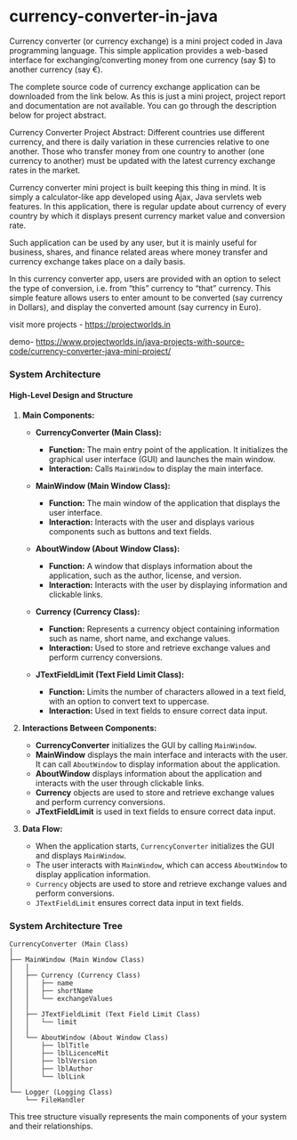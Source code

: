 # currency-converter-in-java


Currency converter (or currency exchange) is a mini project coded in Java programming language. This simple application provides a web-based interface for exchanging/converting money from one currency (say $) to another currency (say €).

The complete source code of currency exchange application can be downloaded from the link below. As this is just a mini project, project report and documentation are not available. You can go through the description below for project abstract.

Currency Converter Project Abstract:
Different countries use different currency, and there is daily variation in these currencies relative to one another. Those who transfer money from one country to another (one currency to another) must be updated with the latest currency exchange rates in the market.

Currency converter mini project is built keeping this thing in mind. It is simply a calculator-like app developed using Ajax, Java servlets web features. In this application, there is regular update about currency of every country by which it displays present currency market value and conversion rate.

Such application can be used by any user, but it is mainly useful for business, shares, and finance related areas where money transfer and currency exchange takes place on a daily basis.

In this currency converter app, users are provided with an option to select the type of conversion, i.e. from “this” currency to “that” currency. This simple feature allows users to enter amount to be converted (say currency in Dollars), and display the converted amount (say currency in Euro).



visit more projects - https://projectworlds.in

demo- https://www.projectworlds.in/java-projects-with-source-code/currency-converter-java-mini-project/

### System Architecture

#### High-Level Design and Structure

1. **Main Components:**
   - **CurrencyConverter (Main Class):**
     - **Function:** The main entry point of the application. It initializes the graphical user interface (GUI) and launches the main window.
     - **Interaction:** Calls `MainWindow` to display the main interface.

   - **MainWindow (Main Window Class):**
     - **Function:** The main window of the application that displays the user interface.
     - **Interaction:** Interacts with the user and displays various components such as buttons and text fields.

   - **AboutWindow (About Window Class):**
     - **Function:** A window that displays information about the application, such as the author, license, and version.
     - **Interaction:** Interacts with the user by displaying information and clickable links.

   - **Currency (Currency Class):**
     - **Function:** Represents a currency object containing information such as name, short name, and exchange values.
     - **Interaction:** Used to store and retrieve exchange values and perform currency conversions.

   - **JTextFieldLimit (Text Field Limit Class):**
     - **Function:** Limits the number of characters allowed in a text field, with an option to convert text to uppercase.
     - **Interaction:** Used in text fields to ensure correct data input.

2. **Interactions Between Components:**
   - **CurrencyConverter** initializes the GUI by calling `MainWindow`.
   - **MainWindow** displays the main interface and interacts with the user. It can call `AboutWindow` to display information about the application.
   - **AboutWindow** displays information about the application and interacts with the user through clickable links.
   - **Currency** objects are used to store and retrieve exchange values and perform currency conversions.
   - **JTextFieldLimit** is used in text fields to ensure correct data input.

3. **Data Flow:**
   - When the application starts, `CurrencyConverter` initializes the GUI and displays `MainWindow`.
   - The user interacts with `MainWindow`, which can access `AboutWindow` to display application information.
   - `Currency` objects are used to store and retrieve exchange values and perform conversions.
   - `JTextFieldLimit` ensures correct data input in text fields.

### System Architecture Tree

```
CurrencyConverter (Main Class)
│
├── MainWindow (Main Window Class)
│   │
│   ├── Currency (Currency Class)
│   │   ├── name
│   │   ├── shortName
│   │   └── exchangeValues
│   │
│   ├── JTextFieldLimit (Text Field Limit Class)
│   │   └── limit
│   │
│   └── AboutWindow (About Window Class)
│       ├── lblTitle
│       ├── lblLicenceMit
│       ├── lblVersion
│       ├── lblAuthor
│       └── lblLink
│
└── Logger (Logging Class)
    └── FileHandler
```

This tree structure visually represents the main components of your system and their relationships.
